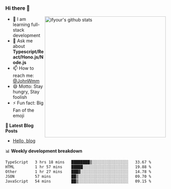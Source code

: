 ### Hi there 👋

<img style="width: 380px" align="right" src="https://github-readme-stats.vercel.app/api?username=ifyour&show_icons=true&theme=dark&card_width=280px&hide_title=true&hide=contribs&include_all_commits=true&count_private=true" alt="ifyour's github stats"/>


- 🌱  I am learning full-stack development
- 💬  Ask me about **Typescript/React/Hono.js/Node.js**
- 📫  How to reach me: [@JohnWmm](https://twitter.com/JohnWmm)
- 😄  Motto: Stay hungry, Stay foolish
- ⚡  Fun fact: Big Fan of the emoji


**📝 Latest Blog Posts**

<!-- BLOG-POST-LIST:START -->
- [Hello, blog](https://mingming.dev/posts/hello-blog)
<!-- BLOG-POST-LIST:END -->



📊 **Weekly development breakdown** 

<!-- [![wakatime](https://wakatime.com/badge/user/d2bc2102-a53a-4e4f-93d0-a8cbf4be2db4.svg)](https://wakatime.com/@d2bc2102-a53a-4e4f-93d0-a8cbf4be2db4) -->

<!--START_SECTION:waka-->

```txt
TypeScript   3 hrs 18 mins   ████████▒░░░░░░░░░░░░░░░░   33.67 %
HTML         1 hr 57 mins    █████░░░░░░░░░░░░░░░░░░░░   19.88 %
Other        1 hr 27 mins    ███▓░░░░░░░░░░░░░░░░░░░░░   14.78 %
JSON         57 mins         ██▒░░░░░░░░░░░░░░░░░░░░░░   09.70 %
JavaScript   54 mins         ██▒░░░░░░░░░░░░░░░░░░░░░░   09.15 %
```

<!--END_SECTION:waka-->

